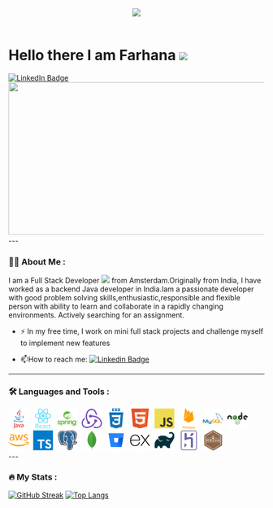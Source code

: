 <div id="header" align="center">
  <img src="https://media.giphy.com/media/M9kgjEsLG6LMbYC9dl/giphy.gif
" width="100"/>
</div>

<div id="badges">
<img src="https://komarev.com/ghpvc/?username=Farhana-Ahmed&style=flat-square&color=blue" alt=""/>
<h1>
  Hello there I am Farhana
  <img src="https://media.giphy.com/media/hvRJCLFzcasrR4ia7z/giphy.gif" width="30px"/>
</h1>
  <a href="https://www.linkedin.com/in/farhanakhashiya/">
    <img src="https://img.shields.io/badge/LinkedIn-blue?style=for-the-badge&logo=linkedin&logoColor=white" alt="LinkedIn Badge"/>
  </a>
  
</div>

<div align="center">
  <img src="https://media.giphy.com/media/dWesBcTLavkZuG35MI/giphy.gif" width="600" height="300"/>
</div>
---

### :woman_technologist: About Me :
I am a Full Stack Developer <img src="https://media.giphy.com/media/WUlplcMpOCEmTGBtBW/giphy.gif" width="30"> from Amsterdam.Originally from India, I have worked as a backend Java developer in India.Iam a passionate developer with good problem solving skills,enthusiastic,responsible and flexible person with ability to learn and collaborate in a rapidly changing environments. Actively searching for an assignment.

- :zap: In my free time, I work on mini full stack projects and challenge myself to implement new features

- :mailbox:How to reach me: [![Linkedin Badge](https://img.shields.io/badge/-Farhana-blue?style=flat&logo=Linkedin&logoColor=white)](https://www.linkedin.com/in/farhanakhashiya/)

---

### :hammer_and_wrench: Languages and Tools :
<div>
  <img src="https://github.com/devicons/devicon/blob/master/icons/java/java-original-wordmark.svg" title="Java" alt="Java" width="40" height="40"/>&nbsp;
  <img src="https://github.com/devicons/devicon/blob/master/icons/react/react-original-wordmark.svg" title="React" alt="React" width="40" height="40"/>&nbsp;
  <img src="https://github.com/devicons/devicon/blob/master/icons/spring/spring-original-wordmark.svg" title="Spring" alt="Spring" width="40" height="40"/>&nbsp;
  <img src="https://github.com/devicons/devicon/blob/master/icons/redux/redux-original.svg" title="Redux" alt="Redux " width="40" height="40"/>&nbsp;
  <img src="https://github.com/devicons/devicon/blob/master/icons/css3/css3-plain-wordmark.svg"  title="CSS3" alt="CSS" width="40" height="40"/>&nbsp;
  <img src="https://github.com/devicons/devicon/blob/master/icons/html5/html5-original.svg" title="HTML5" alt="HTML" width="40" height="40"/>&nbsp;
  <img src="https://github.com/devicons/devicon/blob/master/icons/javascript/javascript-original.svg" title="JavaScript" alt="JavaScript" width="40" height="40"/>&nbsp;
  <img src="https://github.com/devicons/devicon/blob/master/icons/firebase/firebase-plain-wordmark.svg" title="Firebase" alt="Firebase" width="40" height="40"/>&nbsp;
  <img src="https://github.com/devicons/devicon/blob/master/icons/mysql/mysql-original-wordmark.svg" title="MySQL"  alt="MySQL" width="40" height="40"/>&nbsp;
  <img src="https://github.com/devicons/devicon/blob/master/icons/nodejs/nodejs-original-wordmark.svg" title="NodeJS" alt="NodeJS" width="40" height="40"/>&nbsp;
  <img src="https://github.com/devicons/devicon/blob/master/icons/amazonwebservices/amazonwebservices-plain-wordmark.svg" title="AWS" alt="AWS" width="40" height="40"/>&nbsp;
  <img src="https://github.com/devicons/devicon/blob/master/icons/typescript/typescript-original.svg" title="TYPESCRIPT" alt="TYPESCRIPT" width="40" height="40"/>&nbsp;
  <img src="https://github.com/devicons/devicon/blob/master/icons/postgresql/postgresql-original.svg" title="POSTGRESQL" alt="POSTGRESQL" width="40" height="40"/>&nbsp;
  <img src="https://github.com/devicons/devicon/blob/master/icons/mongodb/mongodb-original.svg" title="MONGODB" alt="MONGODB" width="40" height="40"/>&nbsp;
  <img src="https://github.com/devicons/devicon/blob/master/icons/bitbucket/bitbucket-original.svg" title="BITBUCKET" alt="BITBUCKET" width="40" height="40"/>&nbsp;
  <img src=" https://github.com/devicons/devicon/blob/master/icons/express/express-original.svg" title="EXPRESS" alt="EXPRESS" width="40" height="40"/>&nbsp;
 <img src="https://github.com/devicons/devicon/blob/master/icons/gradle/gradle-plain.svg" title="GRADLE" alt="GRADLE" width="40" height="40"/>&nbsp;
  <img src="https://github.com/devicons/devicon/blob/master/icons/heroku/heroku-original.svg" title="HEROKU" alt="HEROKU" width="40" height="40"/>&nbsp;
   <img src="https://github.com/devicons/devicon/blob/master/icons/mocha/mocha-plain.svg" title="MOCHA" alt="MOCHA" width="40" height="40"/>&nbsp;
 </div>
 ---

### :fire: My Stats :
[![GitHub Streak](http://github-readme-streak-stats.herokuapp.com?user=Farhana-Ahmed&theme=dark&background=000000)](https://git.io/streak-stats)
[![Top Langs](https://github-readme-stats.vercel.app/api/top-langs/?username=Farhana-Ahmed&show_icons=true&theme=radical)](https://github.com/daashkins/github-readme-stats)
